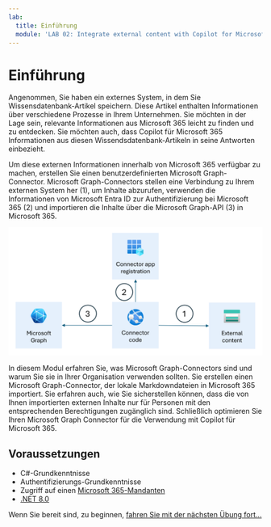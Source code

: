 ```yaml
---
lab:
  title: Einführung
  module: 'LAB 02: Integrate external content with Copilot for Microsoft 365 using Microsoft Graph connectors built with .NET'
---
```


# Einführung

Angenommen, Sie haben ein externes System, in dem Sie Wissensdatenbank-Artikel speichern. Diese Artikel enthalten Informationen über verschiedene Prozesse in Ihrem Unternehmen. Sie möchten in der Lage sein, relevante Informationen aus Microsoft 365 leicht zu finden und zu entdecken. Sie möchten auch, dass Copilot für Microsoft 365 Informationen aus diesen Wissendsdatenbank-Artikeln in seine Antworten einbezieht.

Um diese externen Informationen innerhalb von Microsoft 365 verfügbar zu machen, erstellen Sie einen benutzerdefinierten Microsoft Graph-Connector. Microsoft Graph-Connectors stellen eine Verbindung zu Ihrem externen System her (1), um Inhalte abzurufen, verwenden die Informationen von Microsoft Entra ID zur Authentifizierung bei Microsoft 365 (2) und importieren die Inhalte über die Microsoft Graph-API (3) in Microsoft 365.

![Diagramm, das die konzeptionelle Arbeit eines Microsoft Graph-Connectors zeigt.](../media/1-graph-connector-concept.png)

In diesem Modul erfahren Sie, was Microsoft Graph-Connectors sind und warum Sie sie in Ihrer Organisation verwenden sollten. Sie erstellen einen Microsoft Graph-Connector, der lokale Markdowndateien in Microsoft 365 importiert. Sie erfahren auch, wie Sie sicherstellen können, dass die von Ihnen importierten externen Inhalte nur für Personen mit den entsprechenden Berechtigungen zugänglich sind. Schließlich optimieren Sie Ihren Microsoft Graph Connector für die Verwendung mit Copilot für Microsoft 365.

## Voraussetzungen

- C#-Grundkenntnisse
- Authentifizierungs-Grundkenntnisse 
- Zugriff auf einen [Microsoft 365-Mandanten](https://developer.microsoft.com/microsoft-365/dev-program?ocid=MSlearn)
- [.NET 8.0](https://dotnet.microsoft.com/download/dotnet/8.0)

Wenn Sie bereit sind, zu beginnen, [fahren Sie mit der nächsten Übung fort...](./2-exercise-configure-connection-schema.md)